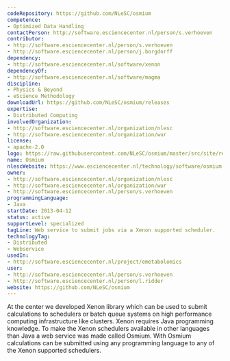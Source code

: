```yaml
---
codeRepository: https://github.com/NLeSC/osmium
competence:
- Optimized Data Handling
contactPerson: http://software.esciencecenter.nl/person/s.verhoeven
contributor:
- http://software.esciencecenter.nl/person/s.verhoeven
- http://software.esciencecenter.nl/person/j.borgdorff
dependency:
- http://software.esciencecenter.nl/software/xenon
dependencyOf:
- http://software.esciencecenter.nl/software/magma
discipline:
- Physics & Beyond
- eScience Methodology
downloadUrl: https://github.com/NLeSC/osmium/releases
expertise:
- Distributed Computing
involvedOrganization:
- http://software.esciencecenter.nl/organization/nlesc
- http://software.esciencecenter.nl/organization/wur
license:
- apache-2.0
logo: https://raw.githubusercontent.com/NLeSC/osmium/master/src/site/resources/images/logo.png
name: Osmium
nlescWebsite: https://www.esciencecenter.nl/technology/software/osmium
owner:
- http://software.esciencecenter.nl/organization/nlesc
- http://software.esciencecenter.nl/organization/wur
- http://software.esciencecenter.nl/person/s.verhoeven
programmingLanguage:
- Java
startDate: 2013-04-12
status: active
supportLevel: specialized
tagLine: Web service to submit jobs via a Xenon supported scheduler.
technologyTag:
- Distributed
- Webservice
usedIn:
- http://software.esciencecenter.nl/project/emetabolomics
user:
- http://software.esciencecenter.nl/person/s.verhoeven
- http://software.esciencecenter.nl/person/l.ridder
website: https://github.com/NLeSC/osmium
---
```

At the center we developed Xenon library which can be used to submit calculations to schedulers or batch queue systems on high performance computing infrastructure like clusters. Xenon requires Java programming knowledge. To make the Xenon schedulers available in other languages than Java a web service was made called Osmium. With Osmium calculations can be submitted using any programming language to any of the Xenon supported schedulers.
